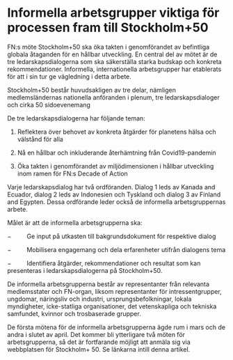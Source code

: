 # Informella arbetsgrupper viktiga för processen fram till Stockholm+50

FN:s möte Stockholm+50 ska öka takten i genomförandet av befintliga globala åtaganden för en hållbar utveckling. En central del av mötet är de tre ledarskapsdialogerna som ska säkerställa starka budskap och konkreta rekommendationer. Informella, internationella arbetsgrupper har etablerats för att i sin tur ge vägledning i detta arbete.

Stockholm+50 består huvudsakligen av tre delar, nämligen medlemsländernas nationella anföranden i plenum, tre ledarskapsdialoger och cirka 50 sidoevenemang

De tre ledarskapsdialogerna har följande teman:

1. Reflektera över behovet av konkreta åtgärder för planetens hälsa och välstånd för alla

2. Nå en hållbar och inkluderande återhämtning från Covid19-pandemin

3. Öka takten i genomförandet av miljödimensionen i hållbar utveckling inom ramen för FN:s Decade of Action

Varje ledarskapsdialog har två ordföranden. Dialog 1 leds av Kanada and Ecuador, dialog 2 leds av Indonesien och Tyskland och dialog 3 av Finland and Egypten. Dessa ordförande leder också de informella arbetsgruppernas arbete.

Målet är att de informella arbetsgrupperna ska:

−         Ge input på utkasten till bakgrundsdokument för respektive dialog

−         Mobilisera engagemang och dela erfarenheter utifrån dialogens tema

−         Identifiera åtgärder, rekommendationer och resultat som kan presenteras i ledarskapsdialogerna på Stockholm+50.

De informella arbetsgrupperna består av representanter från relevanta medlemsstater och FN-organ, liksom representanter för intressentgrupper, ungdomar, näringsliv och industri, ursprungsbefolkningar, lokala myndigheter, icke-statliga organisationer, det vetenskapliga och tekniska samfundet, kvinnor och trosbaserade grupper.

De första mötena för de informella arbetsgrupperna ägde rum i mars och de andra i slutet av april. Det kommer bli ytterligare två möten för arbetsgrupperna, så det är fortfarande möjligt att anmäla sig via webbplatsen för Stockholm+ 50. Se länkarna intill denna artikel.
